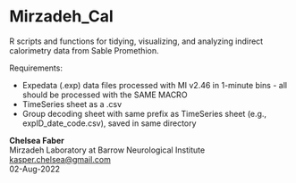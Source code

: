 # Mirzadeh_Cal
R scripts and functions for tidying, visualizing, and analyzing indirect calorimetry data from Sable Promethion. 

Requirements: 
- Expedata (.exp) data files processed with MI v2.46 in 1-minute bins - all should be processed with the SAME MACRO
- TimeSeries sheet as a .csv 
- Group decoding sheet with same prefix as TimeSeries sheet (e.g., expID_date_code.csv), saved in same directory

**Chelsea Faber**<br>
Mirzadeh Laboratory at Barrow Neurological Institute<br>
kasper.chelsea@gmail.com<br>
02-Aug-2022
